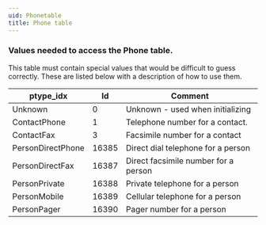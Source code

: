 ```yaml
---
uid: Phonetable
title: Phone table
---
```


### Values needed to access the Phone table.

This table must contain special values that would be difficult to guess correctly. These are listed below with a description of how to use them.

| **ptype\_idx**    | **Id** | **Comment**                          |
|-------------------|--------|--------------------------------------|
| Unknown           | 0      | Unknown - used when initializing     |
| ContactPhone      | 1      | Telephone number for a contact.      |
| ContactFax        | 3      | Facsimile number for a contact       |
| PersonDirectPhone | 16385  | Direct dial telephone for a person   |
| PersonDirectFax   | 16387  | Direct facsimile number for a person |
| PersonPrivate     | 16388  | Private telephone for a person       |
| PersonMobile      | 16389  | Cellular telephone for a person      |
| PersonPager       | 16390  | Pager number for a person            |